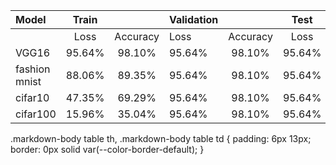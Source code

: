 


|    Model           | Train |              | Validation |              | Test |              |
| :----------- | :------: | :-------------: | :----------- | :------: | :-------------: |:----------- |
|               | Loss | Accuracy     | Loss | Accuracy     | Loss | Accuracy     |
 VGG16            | 95.64%   | 98.10% | 95.64%   | 98.10% | 95.64%   | 98.10%
 fashion mnist    | 88.06%   | 89.35% | 95.64%   | 98.10% | 95.64%   | 98.10%
 cifar10          | 47.35%   | 69.29% | 95.64%   | 98.10% | 95.64%   | 98.10%
 cifar100         | 15.96%   | 35.04% | 95.64%   | 98.10% | 95.64%   | 98.10%


.markdown-body table th, .markdown-body table td {
    padding: 6px 13px;
    border: 0px solid var(--color-border-default);
}
